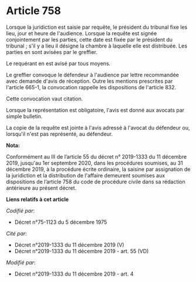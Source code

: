 # Article 758

Lorsque la juridiction est saisie par requête, le président du tribunal fixe les lieu, jour et heure de l'audience. Lorsque
la requête est signée conjointement par les parties, cette date est fixée par le président du tribunal ; s'il y a lieu il
désigne la chambre à laquelle elle est distribuée. Les parties en sont avisées par le greffier.

Le requérant en est avisé par tous moyens.

Le greffier convoque le défendeur à l'audience par lettre recommandée avec demande d'avis de réception. Outre les mentions
prescrites par l'article 665-1, la convocation rappelle les dispositions de l'article 832.

Cette convocation vaut citation.

Lorsque la représentation est obligatoire, l'avis est donné aux avocats par simple bulletin.

La copie de la requête est jointe à l'avis adressé à l'avocat du défendeur ou, lorsqu'il n'est pas représenté, au défendeur.

**Nota:**

Conformément au III de l’article 55 du décret n° 2019-1333 du 11 décembre 2019, jusqu'au 1er septembre 2020, dans les
procédures soumises, au 31 décembre 2019, à la procédure écrite ordinaire, la saisine par assignation de la juridiction et la
distribution de l'affaire demeurent soumises aux dispositions de l’article 758 du code de procédure civile dans sa rédaction
antérieure au présent décret.

**Liens relatifs à cet article**

_Codifié par_:

  - Décret n°75-1123 du 5 décembre 1975

_Cité par_:

  - Décret n°2019-1333 du 11 décembre 2019 (V)
  - Décret n°2019-1333 du 11 décembre 2019 - art. 55 (VD)

_Modifié par_:

  - Décret n°2019-1333 du 11 décembre 2019 - art. 4
